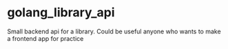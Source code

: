 # golang_library_api
 Small backend api for a library. Could be useful anyone who wants to make a frontend app for practice
